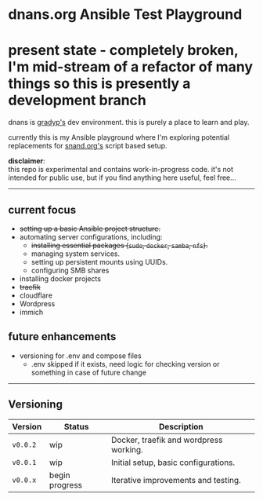 # dnans.org Ansible Test Playground

# present state - completely broken, I'm mid-stream of a refactor of many things so this is presently a development branch

dnans is [gradyp's](https://www.gradyp.com) dev environment. this is purely a place to learn and play.

currently this is my Ansible playground where I'm exploring potential replacements for [snand.org's](https://snand.org) script based setup.

**disclaimer**:  
this repo is experimental and contains work-in-progress code.  it's not intended for public use, but if you find anything here useful, feel free...

---

## current focus

- ~~setting up a basic Ansible project structure.~~
- automating server configurations, including:
  - ~~installing essential packages (`sudo`, `docker`, `samba`, `nfs`).~~
  - managing system services.
  - setting up persistent mounts using UUIDs.
  - configuring SMB shares
- installing docker projects
- ~~traefik~~
 - cloudflare
 - Wordpress
 - immich


## future enhancements

- versioning for .env and compose files
  - .env skipped if it exists, need logic for checking version or something in case of future change

---

## Versioning

| Version   | Status        | Description                      |
|-----------|---------------|----------------------------------|
| `v0.0.2`  | wip | Docker, traefik and wordpress working. |
| `v0.0.1`  | wip | Initial setup, basic configurations. |
| `v0.0.x`  | begin progress | Iterative improvements and testing. |

